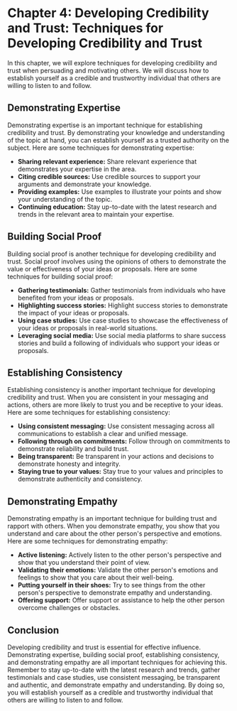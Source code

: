 Chapter 4: Developing Credibility and Trust: Techniques for Developing Credibility and Trust
============================================================================================

In this chapter, we will explore techniques for developing credibility and trust when persuading and motivating others. We will discuss how to establish yourself as a credible and trustworthy individual that others are willing to listen to and follow.

Demonstrating Expertise
-----------------------

Demonstrating expertise is an important technique for establishing credibility and trust. By demonstrating your knowledge and understanding of the topic at hand, you can establish yourself as a trusted authority on the subject. Here are some techniques for demonstrating expertise:

* **Sharing relevant experience:** Share relevant experience that demonstrates your expertise in the area.
* **Citing credible sources:** Use credible sources to support your arguments and demonstrate your knowledge.
* **Providing examples:** Use examples to illustrate your points and show your understanding of the topic.
* **Continuing education:** Stay up-to-date with the latest research and trends in the relevant area to maintain your expertise.

Building Social Proof
---------------------

Building social proof is another technique for developing credibility and trust. Social proof involves using the opinions of others to demonstrate the value or effectiveness of your ideas or proposals. Here are some techniques for building social proof:

* **Gathering testimonials:** Gather testimonials from individuals who have benefited from your ideas or proposals.
* **Highlighting success stories:** Highlight success stories to demonstrate the impact of your ideas or proposals.
* **Using case studies:** Use case studies to showcase the effectiveness of your ideas or proposals in real-world situations.
* **Leveraging social media:** Use social media platforms to share success stories and build a following of individuals who support your ideas or proposals.

Establishing Consistency
------------------------

Establishing consistency is another important technique for developing credibility and trust. When you are consistent in your messaging and actions, others are more likely to trust you and be receptive to your ideas. Here are some techniques for establishing consistency:

* **Using consistent messaging:** Use consistent messaging across all communications to establish a clear and unified message.
* **Following through on commitments:** Follow through on commitments to demonstrate reliability and build trust.
* **Being transparent:** Be transparent in your actions and decisions to demonstrate honesty and integrity.
* **Staying true to your values:** Stay true to your values and principles to demonstrate authenticity and consistency.

Demonstrating Empathy
---------------------

Demonstrating empathy is an important technique for building trust and rapport with others. When you demonstrate empathy, you show that you understand and care about the other person's perspective and emotions. Here are some techniques for demonstrating empathy:

* **Active listening:** Actively listen to the other person's perspective and show that you understand their point of view.
* **Validating their emotions:** Validate the other person's emotions and feelings to show that you care about their well-being.
* **Putting yourself in their shoes:** Try to see things from the other person's perspective to demonstrate empathy and understanding.
* **Offering support:** Offer support or assistance to help the other person overcome challenges or obstacles.

Conclusion
----------

Developing credibility and trust is essential for effective influence. Demonstrating expertise, building social proof, establishing consistency, and demonstrating empathy are all important techniques for achieving this. Remember to stay up-to-date with the latest research and trends, gather testimonials and case studies, use consistent messaging, be transparent and authentic, and demonstrate empathy and understanding. By doing so, you will establish yourself as a credible and trustworthy individual that others are willing to listen to and follow.
